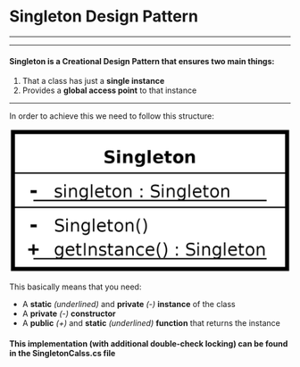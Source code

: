 # Singleton Design Pattern
***
***
#### Singleton is a Creational Design Pattern that ensures two main things:

1. That a class has just a **single instance**
2. Provides a **global access point** to that instance

***

In order to achieve this we need to follow this structure:

![Singleton Structure](StructureSingleton.png)

This basically means that you need:

* A **static** _(underlined)_ and **private** _(-)_ **instance** of the class
* A **private** _(-)_ **constructor**
* A **public** _(+)_ and **static** _(underlined)_ **function** that returns  the instance

#### This implementation (with additional double-check locking) can be found in the SingletonCalss.cs file

